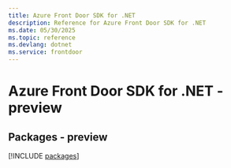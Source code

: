 ```yaml
---
title: Azure Front Door SDK for .NET
description: Reference for Azure Front Door SDK for .NET
ms.date: 05/30/2025
ms.topic: reference
ms.devlang: dotnet
ms.service: frontdoor
---
```

# Azure Front Door SDK for .NET - preview
## Packages - preview
[!INCLUDE [packages](front-door-index.md)]